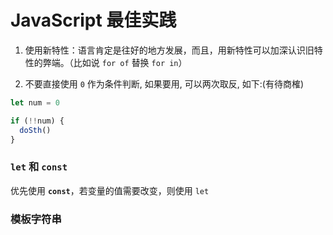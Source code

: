 # JavaScript 最佳实践

1. 使用新特性：语言肯定是往好的地方发展，而且，用新特性可以加深认识旧特性的弊端。（比如说 `for of` 替换 `for in`）

2. 不要直接使用 `0` 作为条件判断, 如果要用, 可以两次取反, 如下:(有待商榷)

```js
let num = 0

if (!!num) {
  doSth()
}
```

### `let` 和 `const`

优先使用 **`const`**，若变量的值需要改变，则使用 `let`

### 模板字符串
